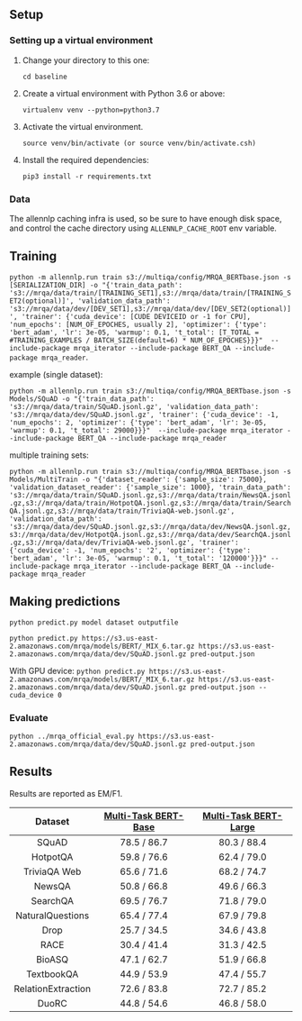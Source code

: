 ## Setup

### Setting up a virtual environment

1.  Change your directory to this one:

    ```
    cd baseline
    ```

2.  Create a virtual environment with Python 3.6 or above:

    ```
    virtualenv venv --python=python3.7
    ```

3.  Activate the virtual environment.
    
    ```
    source venv/bin/activate (or source venv/bin/activate.csh)
    ```

4.  Install the required dependencies:

    ```
    pip3 install -r requirements.txt
    ```

### Data

The allennlp caching infra is used, so be sure to have enough disk space, and control the cache directory using `ALLENNLP_CACHE_ROOT` env variable.


## Training

 `python -m allennlp.run train s3://multiqa/config/MRQA_BERTbase.json -s [SERIALIZATION_DIR] -o "{'train_data_path': 's3://mrqa/data/train/[TRAINING_SET1],s3://mrqa/data/train/[TRAINING_SET2(optional)]', 'validation_data_path': 's3://mrqa/data/dev/[DEV_SET1],s3://mrqa/data/dev/[DEV_SET2(optional)]', 'trainer': {'cuda_device': [CUDE DEVICEID or -1 for CPU], 'num_epochs': [NUM_OF_EPOCHES, usually 2], 'optimizer': {'type': 'bert_adam', 'lr': 3e-05, 'warmup': 0.1, 't_total': [T_TOTAL = #TRAINING_EXAMPLES / BATCH_SIZE(default=6) * NUM_OF_EPOCHES}}}"  --include-package mrqa_iterator --include-package BERT_QA --include-package mrqa_reader`.
 
 example (single dataset):
 
 `python -m allennlp.run train s3://multiqa/config/MRQA_BERTbase.json -s Models/SQuAD -o "{'train_data_path': 's3://mrqa/data/train/SQuAD.jsonl.gz', 'validation_data_path': 's3://mrqa/data/dev/SQuAD.jsonl.gz', 'trainer': {'cuda_device': -1, 'num_epochs': 2, 'optimizer': {'type': 'bert_adam', 'lr': 3e-05, 'warmup': 0.1, 't_total': 29000}}}"  --include-package mrqa_iterator --include-package BERT_QA --include-package mrqa_reader `

 multiple training sets:
 
 `python -m allennlp.run train s3://multiqa/config/MRQA_BERTbase.json -s Models/MultiTrain -o "{'dataset_reader': {'sample_size': 75000}, 'validation_dataset_reader': {'sample_size': 1000}, 'train_data_path': 's3://mrqa/data/train/SQuAD.jsonl.gz,s3://mrqa/data/train/NewsQA.jsonl.gz,s3://mrqa/data/train/HotpotQA.jsonl.gz,s3://mrqa/data/train/SearchQA.jsonl.gz,s3://mrqa/data/train/TriviaQA-web.jsonl.gz', 'validation_data_path': 's3://mrqa/data/dev/SQuAD.jsonl.gz,s3://mrqa/data/dev/NewsQA.jsonl.gz,s3://mrqa/data/dev/HotpotQA.jsonl.gz,s3://mrqa/data/dev/SearchQA.jsonl.gz,s3://mrqa/data/dev/TriviaQA-web.jsonl.gz', 'trainer': {'cuda_device': -1, 'num_epochs': '2', 'optimizer': {'type': 'bert_adam', 'lr': 3e-05, 'warmup': 0.1, 't_total': '120000'}}}" --include-package mrqa_iterator --include-package BERT_QA --include-package mrqa_reader`
 
 
 ## Making predictions
 
 `python predict.py model dataset outputfile `
 
 `python predict.py https://s3.us-east-2.amazonaws.com/mrqa/models/BERT/_MIX_6.tar.gz https://s3.us-east-2.amazonaws.com/mrqa/data/dev/SQuAD.jsonl.gz pred-output.json`
 
 With GPU device:
 `python predict.py https://s3.us-east-2.amazonaws.com/mrqa/models/BERT/_MIX_6.tar.gz https://s3.us-east-2.amazonaws.com/mrqa/data/dev/SQuAD.jsonl.gz pred-output.json --cuda_device 0`
 
 
 ### Evaluate 
 `python ../mrqa_official_eval.py https://s3.us-east-2.amazonaws.com/mrqa/data/dev/SQuAD.jsonl.gz pred-output.json`
 
 
 ## Results
 
Results are reported as EM/F1.

| Dataset | [Multi-Task BERT-Base](https://s3.us-east-2.amazonaws.com/mrqa/models/BERT/_MIX_6.tar.gz) | [Multi-Task BERT-Large](https://s3.us-east-2.amazonaws.com/mrqa/models/BERT/_MIX_6_large.tar.gz)|
| :-----: | :-------------------:| :------------------: |
| SQuAD | 78.5 / 86.7 | 80.3 / 88.4 |
| HotpotQA | 59.8 / 76.6 | 62.4 / 79.0 |
| TriviaQA Web | 65.6 / 71.6 | 68.2 / 74.7 |
| NewsQA | 50.8 / 66.8 | 49.6 / 66.3 |
| SearchQA | 69.5 / 76.7 | 71.8 / 79.0 |
| NaturalQuestions | 65.4 / 77.4 | 67.9 / 79.8 |
| Drop | 25.7 / 34.5 | 34.6 / 43.8 |
| RACE | 30.4 / 41.4 | 31.3 / 42.5 |
| BioASQ | 47.1 / 62.7 | 51.9 / 66.8 |
| TextbookQA | 44.9 / 53.9 | 47.4 / 55.7 |
| RelationExtraction | 72.6 / 83.8 | 72.7 / 85.2 |
| DuoRC | 44.8 / 54.6 | 46.8 / 58.0 |
 



